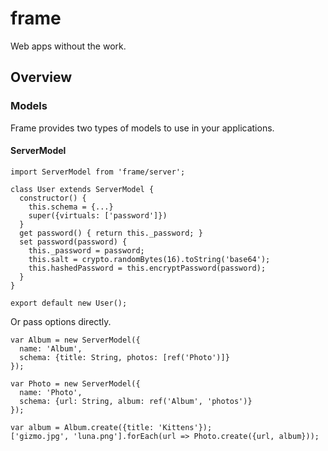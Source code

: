 # frame
Web apps without the work.

## Overview
### Models
Frame provides two types of models to use in your applications.

#### ServerModel

```
import ServerModel from 'frame/server';

class User extends ServerModel {
  constructor() {
    this.schema = {...}
    super({virtuals: ['password']})
  }
  get password() { return this._password; }
  set password(password) {
    this._password = password;
    this.salt = crypto.randomBytes(16).toString('base64');
    this.hashedPassword = this.encryptPassword(password);
  }
}

export default new User();
```

Or pass options directly.

```
var Album = new ServerModel({
  name: 'Album',
  schema: {title: String, photos: [ref('Photo')]}
});

var Photo = new ServerModel({
  name: 'Photo',
  schema: {url: String, album: ref('Album', 'photos')}
});

var album = Album.create({title: 'Kittens'});
['gizmo.jpg', 'luna.png'].forEach(url => Photo.create({url, album}));
```
